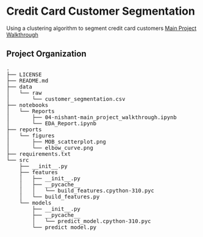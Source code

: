 Credit Card Customer Segmentation
==============================

Using a clustering algorithm to segment credit card customers
[Main Project Walkthrough](https://nbviewer.org/github/nis-23/Customer-Segmentation/blob/main/notebooks/Reports/04-nishant-main_project_walkthrough.ipynb#learning-iteration)


## Project Organization

<pre>
.
├── LICENSE 
├── README.md
├── data
│   └── raw
│       └── customer_segmentation.csv
├── notebooks
│   └── Reports
│       ├── 04-nishant-main_project_walkthrough.ipynb
│       └── EDA_Report.ipynb
├── reports
│   └── figures
│       ├── MOB_scatterplot.png
│       └── elbow_curve.png
├── requirements.txt
└── src
    ├── __init__.py
    ├── features
    │   ├── __init__.py
    │   ├── __pycache__
    │   │   └── build_features.cpython-310.pyc
    │   └── build_features.py
    └── models
        ├── __init__.py
        ├── __pycache__
        │   └── predict_model.cpython-310.pyc
        └── predict_model.py
</pre>




